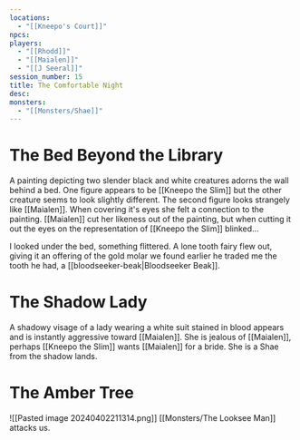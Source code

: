 ```yaml
---
locations:
  - "[[Kneepo's Court]]"
npcs: 
players:
  - "[[Rhodd]]"
  - "[[Maialen]]"
  - "[[J Seeral]]"
session_number: 15
title: The Comfortable Night
desc: 
monsters:
  - "[[Monsters/Shae]]"
---
```

# The Bed Beyond the Library
A painting depicting two slender black and white creatures adorns the wall behind a bed.  One figure appears to be [[Kneepo the Slim]] but the other creature seems to look slightly different.  The second figure looks strangely like [[Maialen]].  When covering it's eyes she felt a connection to the painting.  [[Maialen]] cut her likeness out of the painting, but when cutting it out the eyes on the representation of [[Kneepo the Slim]] blinked...

I looked under the bed, something flittered.  A lone tooth fairy flew out, giving it an offering of the gold molar we found earlier he traded me the tooth he had, a [[bloodseeker-beak|Bloodseeker Beak]].

# The Shadow Lady
A shadowy visage of a lady wearing a white suit stained in blood appears and is instantly aggressive toward [[Maialen]].  She is jealous of [[Maialen]], perhaps [[Kneepo the Slim]] wants [[Maialen]] for a bride.  She is a Shae from the shadow lands. 

# The Amber Tree
![[Pasted image 20240402211314.png]]
[[Monsters/The Looksee Man]] attacks us.